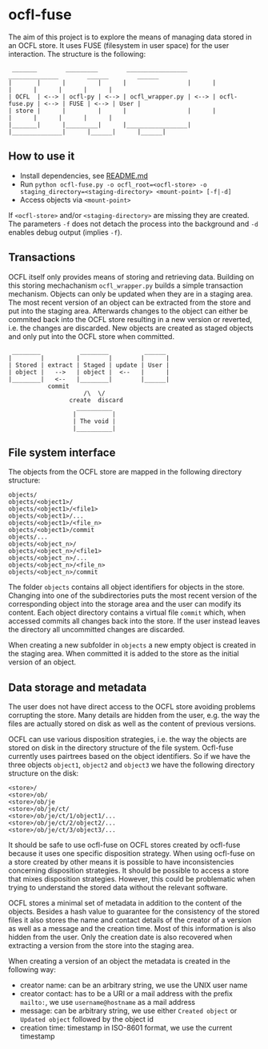 # ocfl-fuse

The aim of this project is to explore the means of managing data stored in an
OCFL store. It uses FUSE (filesystem in user space) for the user interaction.
The structure is the following:

     _______        _________        _________________        ______________        ______        ______
    |       |      |         |      |                 |      |              |      |      |      |      |
    | OCFL  | <--> | ocfl-py | <--> | ocfl_wrapper.py | <--> | ocfl-fuse.py | <--> | FUSE | <--> | User |
    | store |      |         |      |                 |      |              |      |      |      |      |
    |_______|      |_________|      |_________________|      |______________|      |______|      |______|

## How to use it

- Install dependencies, see [README.md](../README.md)
- Run `python ocfl-fuse.py -o ocfl_root=<ocfl-store> -o staging_directory=<staging-directory> <mount-point> [-f|-d]`
- Access objects via `<mount-point>`

If `<ocfl-store>` and/or `<staging-directory>` are missing they are created.
The parameters `-f` does not detach the process into the background and `-d`
enables debug output (implies `-f`).

## Transactions

OCFL itself only provides means of storing and retrieving data. Building on this
storing mechachanism `ocfl_wrapper.py` builds a simple transaction mechanism.
Objects can only be updated when they are in a staging area. The most recent
version of an object can be extracted from the store and put into the staging
area. Afterwards changes to the object can either be commited back into the
OCFL store resulting in a new version or reverted, i.e. the changes are
discarded. New objects are created as staged objects and only put into the OCFL
store when committed.

```
 ________           ________          ______
|        |         |        |        |      |
| Stored | extract | Staged | update | User |
| object |   -->   | object |  <--   |      |
|________|   <--   |________|        |______|
           commit
                     /\  \/ 
                 create  discard
                   __________
                  |          |
                  | The void |
                  |__________|
```

## File system interface

The objects from the OCFL store are mapped in the following directory structure:

```
objects/
objects/<object1>/
objects/<object1>/<file1>
objects/<object1>/...
objects/<object1>/<file_n>
objects/<object1>/commit
objects/...
objects/<object_n>/
objects/<object_n>/<file1>
objects/<object_n>/...
objects/<object_n>/<file_n>
objects/<object_n>/commit
```

The folder `objects` contains all object identifiers for objects in the store.
Changing into one of the subdirectories puts the most recent version of the
corresponding object into the storage area and the user can modify its content.
Each object directory contains a virtual file `commit` which, when accessed
commits all changes back into the store. If the user instead leaves the
directory all uncommitted changes are discarded.

When creating a new subfolder in `objects` a new empty object is created in the
staging area. When committed it is added to the store as the initial version of
an object.

## Data storage and metadata

The user does not have direct access to the OCFL store avoiding problems
corrupting the store. Many details are hidden from the user, e.g. the way the
files are actually stored on disk as well as the content of previous versions.

OCFL can use various disposition strategies, i.e. the way the objects are stored
on disk in the directory structure of the file system. Ocfl-fuse currently uses
pairtrees based on the object identifiers. So if we have the three objects `object1`,
`object2` and `object3` we have the following directory structure on the disk:

```
<store>/
<store>/ob/
<store>/ob/je
<store>/ob/je/ct/
<store>/ob/je/ct/1/object1/...
<store>/ob/je/ct/2/object2/...
<store>/ob/je/ct/3/object3/...
```


It should be safe to use ocfl-fuse on OCFL stores created by ocfl-fuse because
it uses one specific disposition strategy. When using ocfl-fuse on a store
created by other means it is possible to have inconsistencies concerning
disposition strategies. It should be possible to access a store that
mixes disposition strategies. However, this could be problematic when trying to
understand the stored data without the relevant software.

OCFL stores a minimal set of metadata in addition to the content of the objects.
Besides a hash value to guarantee for the consistency of the stored files it
also stores the name and contact details of the creator of a version as well as
a message and the creation time. Most of this information is also hidden from
the user. Only the creation date is also recovered when extracting a version
from the store into the staging area.

When creating a version of an object the metadata is created in the following
way:

- creator name: can be an arbitrary string, we use the UNIX user name
- creator contact: has to be a URI or a mail address with the prefix `mailto:`, we use `username@hostname` as a mail address
- message: can be arbitrary string, we use either `Created object` or `Updated object` followed by the object id
- creation time: timestamp in ISO-8601 format, we use the current timestamp

